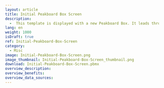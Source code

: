 ```yaml
---
layout: article
title: Initial Peakboard Box Screen
description: 
  -  This template is displayed with a new Peakboard Box. It leads through the first steps to connect the Peakboard Box with the Peakboard Designer. The WiFi for the box can be set up using a mouse or a touch screen.
lang: en
weight: 1000
isDraft: true
ref: Initial-Peakboard-Box-Screen
category:
  - Misc
image: Initial-Peakboard-Box-Screen.png
image_thumbnail: Initial-Peakboard-Box-Screen_thumbnail.png
download: Initial-Peakboard-Box-Screen.pbmx
overview_description:
overview_benefits:
overview_data_sources:
---
```

